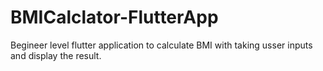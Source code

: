 # BMICalclator-FlutterApp
 
Begineer level flutter application to calculate BMI with taking usser inputs and display the result.
